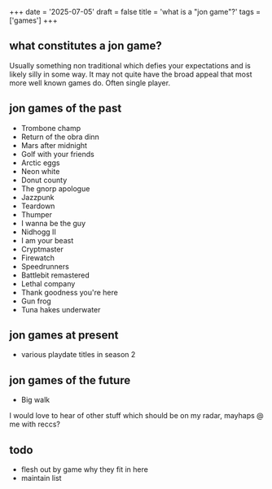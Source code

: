 +++
date = '2025-07-05'
draft = false
title = 'what is a "jon game"?'
tags = ['games']
+++

## what constitutes a jon game?
Usually something non traditional which defies your expectations and is likely silly in some way. It may not quite have the broad appeal that most more well known games do. Often single player.

## jon games of the past
- Trombone champ
- Return of the obra dinn
- Mars after midnight
- Golf with your friends
- Arctic eggs
- Neon white
- Donut county
- The gnorp apologue
- Jazzpunk
- Teardown
- Thumper
- I wanna be the guy
- Nidhogg II
- I am your beast
- Cryptmaster
- Firewatch
- Speedrunners
- Battlebit remastered
- Lethal company
- Thank goodness you're here
- Gun frog
- Tuna hakes underwater

## jon games at present
- various playdate titles in season 2

## jon games of the future
- Big walk

I would love to hear of other stuff which should be on my radar, mayhaps @ me with reccs?

## todo
- flesh out by game why they fit in here
- maintain list